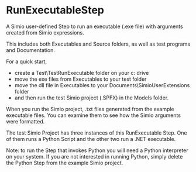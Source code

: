 # RunExecutableStep
A Simio user-defined Step to run an executable (.exe file) with arguments created from Simio expressions.

This includes both Executables and Source folders, as well as test programs and Documentation.

For a quick start, 
* create a Test\TestRunExecutable folder on your c: drive 
* move the exe files from Executables to your test folder
* move the dll file in Executables to your Documents\SimioUserExtensions folder
* and then run the test Simio project (.SPFX) in the Models folder.

When you run the Simio project, .txt files generated from the example executable files.
You can examine them to see how the Simio arguments were formatted.

The test Simio Project has three instances of this RunExecutable Step. One of them runs a Python Script and the other two run a .NET executable.

Note: to run the Step that invokes Python you will need a Python interpreter on your system. If you are not interested in running Python, simply delete the Python Step from the example Simio project.
